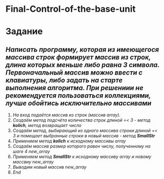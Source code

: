 # Final-Control-of-the-base-unit
# **Задание**
## *Написать программу, которая из имеющегося массива строк формирует массив из строк, длина которых меньше либо равна 3 символа. Первоначальный массив можно ввести с клавиатуры, либо задать на старте выполнения алгоритма. При решениии не рекомендуется пользоваться коллекциями, лучше обойтись исключительно массивами*
1. *На вход подаётся массив из строк (массив array).*
2. *Создаём метод подсчёта количества строк длиной =< 3 - метод **kolich**, метод возвращает число*
3. *Создаём метод, выбирающий из одного массива строки длиной =< 3 и помещает выбранные строки в новый массив - метод **SmallStr***
4. *Применяем метод **kolich** к исходному массивы array*
5. *Создаём массив размер которого равен числу, полученному на шаге 4 new_array*
6. *Применяем метод **SmallStr** к исходному массиву array и новому массвиу new_array*
7. *Выводим новый массив new_array*
8. *End*